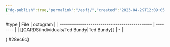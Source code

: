 ```yaml
---
{"dg-publish":true,"permalink":"/esfj/","created":"2023-04-29T12:09:05.637+02:00","updated":"2023-04-29T16:14:45.016+02:00"}
---
```


#type
| File                                          | octogram |
| --------------------------------------------- | -------- |
| [[CARDS/Individuals/Ted Bundy\|Ted Bundy]] | \-       |

{ #28ec6c}


<script src="https://utteranc.es/client.js"  
        repo="Heart4sides/Comment_Section"
        issue-term="pathname"
        theme="github-dark-orange"
        crossorigin="anonymous"
        async> 
</script>